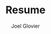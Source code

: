 ---
title: "Resume"
github: https://github.com/jglovier/resume-template
demo: http://resume-template.joelglovier.com/
author: Joel Glovier
draft: true
ssg:
  - Jekyll
cms:
  - No Cms
---